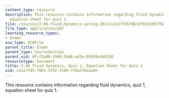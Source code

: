 ```yaml
---
content_type: resource
description: This resource contains information regarding fluid dynamics,  quiz 1,
  equation sheet for quiz 1.
file: /courses/2-06-fluid-dynamics-spring-2013/c2a17f4570613f022589778a376aaa0e_MIT2_06S13_equsheet_quiz1.pdf
file_type: application/pdf
learning_resource_types:
- Exams
ocw_type: OCWFile
parent_title: Exams
parent_type: CourseSection
parent_uid: 0fcf3a88-3948-54d8-e42e-05094e36d198
resourcetype: Document
title: 2.06 Fluid Dynamics, Quiz 1, Equation Sheet for Quiz 1
uid: c2a17f45-7061-3f02-2589-778a376aaa0e
---
```

This resource contains information regarding fluid dynamics,  quiz 1, equation sheet for quiz 1.

